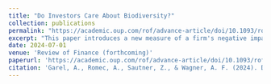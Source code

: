 ```yaml
---
title: "Do Investors Care About Biodiversity?"
collection: publications
permalink: "https://academic.oup.com/rof/advance-article/doi/10.1093/rof/rfae010/7645412"
excerpt: "This paper introduces a new measure of a firm's negative impact on biodiversity, the corporate biodiversity footprint, and studies whether it is priced in an international sample of stocks. On average, the corporate biodiversity footprint does not explain the cross-section of returns between 2019 and 2022. However, a biodiversity footprint premium (higher returns for firms with larger footprints) began emerging in October 2021 after the Kunming Declaration, which capped the first part of the UN Biodiversity Conference (COP15). Consistent with this finding, stocks with large footprints lost value in the days after the Kunming Declaration. The launch of the Taskforce for Nature-related Financial Disclosures (TNFD) in June 2021 had a similar effect. These results indicate that investors have started to require a risk premium upon the prospect of, and uncertainty about, future regulation or litigation to preserve biodiversity."
date: 2024-07-01
venue: 'Review of Finance (forthcoming)'
paperurl: 'https://academic.oup.com/rof/advance-article/doi/10.1093/rof/rfae010/7645412'
citation: 'Garel, A., Romec, A., Sautner, Z., & Wagner, A. F. (2024). Do investors care about biodiversity?. Review of Finance (forthcoming).'
---
```


